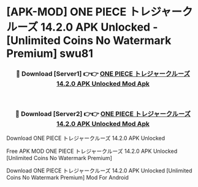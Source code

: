 # [APK-MOD] ONE PIECE トレジャークルーズ 14.2.0 APK Unlocked - [Unlimited Coins No Watermark Premium] swu81



<div align="center">
<h3>🔴 Download [Server1] 👉👉 <a href="https://momento.my/?title=ONE_PIECE_トレジャークルーズ_14.2.0_APK_Unlocked">ONE PIECE トレジャークルーズ 14.2.0 APK Unlocked Mod Apk</a></h3><br>

<h3>🔴 Download [Server2] 👉👉 <a href="https://momento.my/?title=ONE_PIECE_トレジャークルーズ_14.2.0_APK_Unlocked">ONE PIECE トレジャークルーズ 14.2.0 APK Unlocked Mod Apk</a></h3>
</div>



Download ONE PIECE トレジャークルーズ 14.2.0 APK Unlocked 

Free APK MOD ONE PIECE トレジャークルーズ 14.2.0 APK Unlocked [Unlimited Coins No Watermark Premium]

Download ONE PIECE トレジャークルーズ 14.2.0 APK Unlocked [Unlimited Coins No Watermark Premium] Mod For Android
